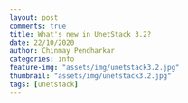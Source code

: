 ```yaml
---
layout: post
comments: true
title: What's new in UnetStack 3.2?
date: 22/10/2020
author: Chinmay Pendharkar
categories: info
feature-img: "assets/img/unetstack3.2.jpg"
thumbnail: "assets/img/unetstack3.2.jpg"
tags: [unetstack]
---
```

